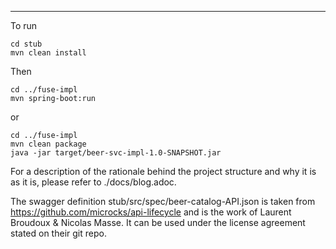 ---
To run
```
cd stub
mvn clean install
```
Then
```
cd ../fuse-impl
mvn spring-boot:run
```
or
```
cd ../fuse-impl
mvn clean package
java -jar target/beer-svc-impl-1.0-SNAPSHOT.jar
```
For a description of the rationale behind the project structure and why it is as it is, please refer to ./docs/blog.adoc.

The swagger definition stub/src/spec/beer-catalog-API.json is taken from https://github.com/microcks/api-lifecycle and is the work of Laurent Broudoux & Nicolas Masse. It can be used under the license agreement stated on their git repo.
